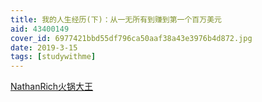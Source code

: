 ```yaml
---
title: 我的人生经历(下)：从一无所有到赚到第一个百万美元
aid: 43400149
cover_id: 6977421bbd55df796ca50aaf38a43e3976b4d872.jpg
date: 2019-3-15
tags: [studywithme]
---
```

[NathanRich火锅大王](https://www.bilibili.com/video/av43400149)